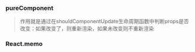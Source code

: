 ### pureComponent
> 作用就是通过在shouldComponentUpdate生命周期函数中判断props是否改变：如果改变了，则重新渲染，如果未改变则不重新渲染

### React.memo
> 